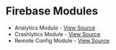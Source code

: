 # Firebase Modules

- Analytics Module - [View Source](../firebase/analytics)
- Crashlytics Module - [View Source](../firebase/crashlytics)
- Remote Config Module - [View Source](../firebase/remote-config)
